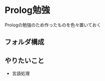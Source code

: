 # Prolog勉強
Prologの勉強のため作ったものを色々置いておく

## フォルダ構成
<!-- * eliza  -->
<!--   * イライザ -->

## やりたいこと
- 言語処理
